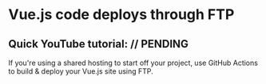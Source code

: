 # Vue.js code deploys through FTP
## Quick YouTube tutorial: // PENDING

If you're using a shared hosting to start off your project, 
use GitHub Actions to build & deploy your Vue.js site using FTP.